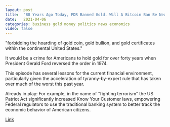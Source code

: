```yaml
---
layout: post
title:  "88 Years Ago Today, FDR Banned Gold. Will A Bitcoin Ban Be Next(Tyranny-by-expert)"
date:   2021-04-06
categories: business gold money politics news economics
video: false
---
```


"forbidding the hoarding of gold coin, gold bullion, and gold certificates within the continental United States."

It would be a crime for Americans to hold gold for over forty years when President Gerald Ford reversed the order in 1974.

This episode has several lessons for the current financial environment, particularly given the acceleration of tyranny-by-expert rule that has taken over much of the worst this past year.

Already in play:
For example, in the name of “fighting terrorism” the US Patriot Act significantly increased Know Your Customer laws, empowering Federal regulators to use the traditional banking system to better track the economic behavior of American citizens.

[Link](//www.kenneth-truyers.net/2016/10/13/git-nosql-database/)


